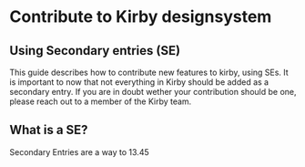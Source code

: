# Contribute to Kirby designsystem

## Using Secondary entries (SE)
This guide describes how to contribute new features to kirby, using SEs. It is important to now that not everything in Kirby should be added as a secondary entry. If you are in doubt wether your contribution should be one, please reach out to a member of the Kirby team. 

## What is a SE?
Secondary Entries are a way to 13.45